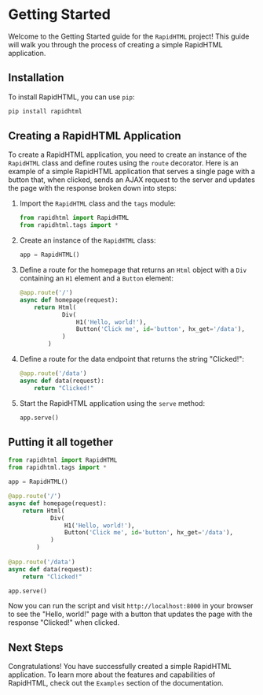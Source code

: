 # Getting Started

Welcome to the Getting Started guide for the `RapidHTML` project! This guide will
walk you through the process of creating a simple RapidHTML application.

## Installation

To install RapidHTML, you can use `pip`:

```bash
pip install rapidhtml
```

## Creating a RapidHTML Application

To create a RapidHTML application, you need to create an instance of the `RapidHTML`
class and define routes using the `route` decorator. Here is an example of a simple
RapidHTML application that serves a single page with a button that, when clicked,
sends an AJAX request to the server and updates the page with the response broken down into steps:

1. Import the `RapidHTML` class and the `tags` module:

    ```python
    from rapidhtml import RapidHTML
    from rapidhtml.tags import *
    ```

2. Create an instance of the `RapidHTML` class:

    ```python
    app = RapidHTML()
    ```

3. Define a route for the homepage that returns an `Html` object with a `Div` containing
an `H1` element and a `Button` element:

    ```python
    @app.route('/')
    async def homepage(request):
        return Html(
                Div(
                    H1('Hello, world!'),
                    Button('Click me', id='button', hx_get='/data'),
                )
            )
    ```

4. Define a route for the data endpoint that returns the string "Clicked!":

    ```python
    @app.route('/data')
    async def data(request):
        return "Clicked!"
    ```

5. Start the RapidHTML application using the `serve` method:

    ```python
    app.serve()
    ```

## Putting it all together

```python
from rapidhtml import RapidHTML
from rapidhtml.tags import *

app = RapidHTML()

@app.route('/')
async def homepage(request):
    return Html(
            Div(
                H1('Hello, world!'),
                Button('Click me', id='button', hx_get='/data'),
            )
        )
    
@app.route('/data')
async def data(request):
    return "Clicked!"

app.serve()
```

Now you can run the script and visit `http://localhost:8000` in your browser to see
the "Hello, world!" page with a button that updates the page with the response "Clicked!"
when clicked.

## Next Steps

Congratulations! You have successfully created a simple RapidHTML application. To learn
more about the features and capabilities of RapidHTML, check out the `Examples` section
of the documentation.